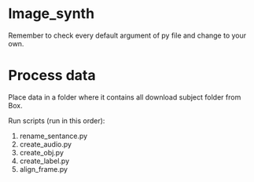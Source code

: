 # Image_synth

Remember to check every default argument of py file and change to your own.  

# Process data
Place data in a folder where it contains all download subject folder from Box.

Run scripts (run in this order):  
1. rename_sentance.py
2. create_audio.py
3. create_obj.py
4. create_label.py
5. align_frame.py
